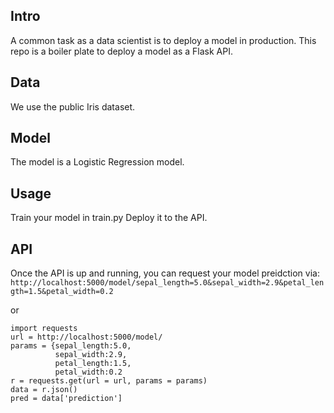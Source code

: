 ## Intro
A common task as a data scientist is to deploy a model in production. This repo is a boiler plate to deploy a model as a Flask API.

## Data
We use the public Iris dataset.

## Model
The model is a Logistic Regression model.

## Usage
Train your model in train.py 
Deploy it to the API.

## API
Once the API is up and running, you can request your model preidction via:
`http://localhost:5000/model/sepal_length=5.0&sepal_width=2.9&petal_length=1.5&petal_width=0.2`

or 

```
import requests  
url = http://localhost:5000/model/  
params = {sepal_length:5.0,  
          sepal_width:2.9,  
          petal_length:1.5,  
          petal_width:0.2  
r = requests.get(url = url, params = params)  
data = r.json()  
pred = data['prediction']  
```
